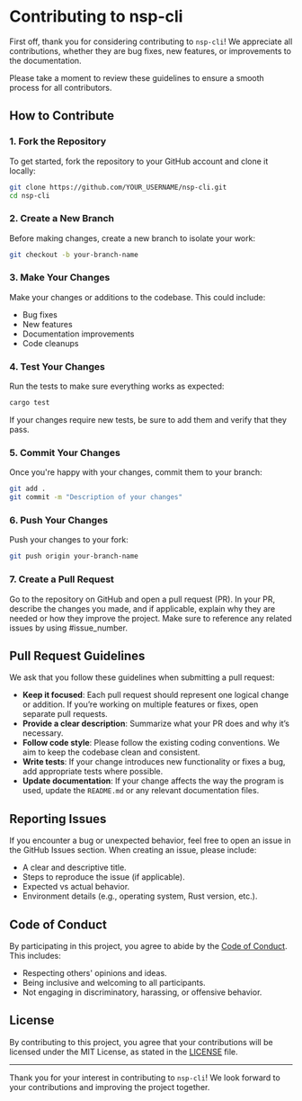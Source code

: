 # Contributing to nsp-cli

First off, thank you for considering contributing to `nsp-cli`! We appreciate all contributions, whether they are bug fixes, new features, or improvements to the documentation.

Please take a moment to review these guidelines to ensure a smooth process for all contributors.

## How to Contribute

### 1. Fork the Repository

To get started, fork the repository to your GitHub account and clone it locally:
```bash
git clone https://github.com/YOUR_USERNAME/nsp-cli.git
cd nsp-cli
```
### 2. Create a New Branch

Before making changes, create a new branch to isolate your work:
```bash
git checkout -b your-branch-name
```
### 3. Make Your Changes

Make your changes or additions to the codebase. This could include:

- Bug fixes
- New features
- Documentation improvements
- Code cleanups

### 4. Test Your Changes

Run the tests to make sure everything works as expected:
```bash
cargo test
```
If your changes require new tests, be sure to add them and verify that they pass.

### 5. Commit Your Changes

Once you're happy with your changes, commit them to your branch:
```bash
git add .
git commit -m "Description of your changes"
```
### 6. Push Your Changes

Push your changes to your fork:
```bash
git push origin your-branch-name
```
### 7. Create a Pull Request

Go to the repository on GitHub and open a pull request (PR). In your PR, describe the changes you made, and if applicable, explain why they are needed or how they improve the project. Make sure to reference any related issues by using #issue_number.

## Pull Request Guidelines

We ask that you follow these guidelines when submitting a pull request:

- **Keep it focused**: Each pull request should represent one logical change or addition. If you’re working on multiple features or fixes, open separate pull requests.
- **Provide a clear description**: Summarize what your PR does and why it’s necessary.
- **Follow code style**: Please follow the existing coding conventions. We aim to keep the codebase clean and consistent.
- **Write tests**: If your change introduces new functionality or fixes a bug, add appropriate tests where possible.
- **Update documentation**: If your change affects the way the program is used, update the `README.md` or any relevant documentation files.

## Reporting Issues

If you encounter a bug or unexpected behavior, feel free to open an issue in the GitHub Issues section. When creating an issue, please include:

- A clear and descriptive title.
- Steps to reproduce the issue (if applicable).
- Expected vs actual behavior.
- Environment details (e.g., operating system, Rust version, etc.).

## Code of Conduct

By participating in this project, you agree to abide by the [Code of Conduct](CODE_OF_CONDUCT.md). This includes:

- Respecting others' opinions and ideas.
- Being inclusive and welcoming to all participants.
- Not engaging in discriminatory, harassing, or offensive behavior.

## License

By contributing to this project, you agree that your contributions will be licensed under the MIT License, as stated in the [LICENSE](LICENSE) file.

---

Thank you for your interest in contributing to `nsp-cli`! We look forward to your contributions and improving the project together.
